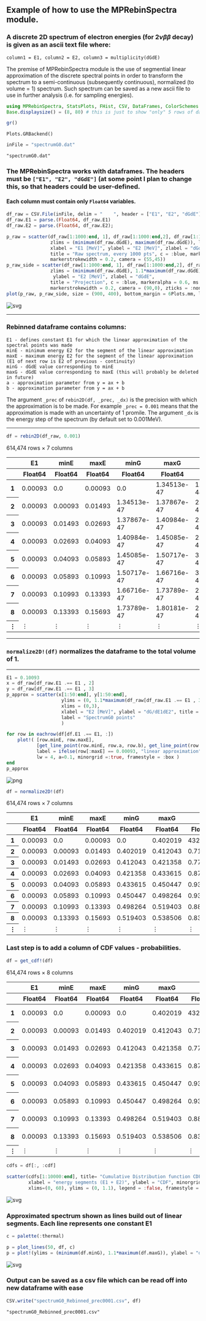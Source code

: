 ## Example of how to use the MPRebinSpectra module. 
### A discrete 2D spectrum of electron energies (for $2\nu\beta\beta$ decay) is given as an ascii text file where:
    column1 = E1, column2 = E2, column3 = multiplicity(dGdE)

The premise of MPRebinSpectra module is the use of segmential linear approximation of the discrete spectral points in order to transform the spectrum to a semi-continuous (subsequently continuous), normalized (to volume = 1) spectrum. Such spectrum can be saved as a new ascii file to use in further analysis (i.e. for sampling energies).  


```julia
using MPRebinSpectra, StatsPlots, FHist, CSV, DataFrames, ColorSchemes
Base.displaysize() = (8, 80) # this is just to show "only" 5 rows of dataframes
```


```julia
gr()
```




    Plots.GRBackend()




```julia
inFile = "spectrumG0.dat"
```




    "spectrumG0.dat"



### The MPRebinSpectra works with dataframes. The headers must be ```["E1", "E2", "dGdE"]``` (at some point I plan to change this, so that headers could be user-defined. 

#### Each column must contain only ```Float64``` variables. 


```julia
df_raw = CSV.File(inFile, delim = "    ", header = ["E1", "E2", "dGdE"]) |> DataFrame
df_raw.E1 = parse.(Float64, df_raw.E1)
df_raw.E2 = parse.(Float64, df_raw.E2);
```


```julia
p_raw = scatter(df_raw[1:1000:end, 1], df_raw[1:1000:end,2], df_raw[1:1000:end,3],
                zlims = (minimum(df_raw.dGdE), maximum(df_raw.dGdE)), legend = :false,
                xlabel = "E1 [MeV]", ylabel = "E2 [MeV]", zlabel = "dGdE", 
                title = "Raw spectrum, every 1000 pts", c = :blue, markeralpha = 1, ms = 2.5,
                markerstrokewidth = 0.2, camera = (55,45))
p_raw_side = scatter(df_raw[1:1000:end, 1], df_raw[1:1000:end,2], df_raw[1:1000:end,3],
                zlims = (minimum(df_raw.dGdE), 1.1*maximum(df_raw.dGdE)), legend = :false,
                 ylabel = "E2 [MeV]", zlabel = "dGdE", 
                title = "Projection", c = :blue, markeralpha = 0.6, ms = 4,
                markerstrokewidth = 0.2, camera = (90,0), zticks = :none)
plot(p_raw, p_raw_side, size = (900, 400), bottom_margin = 6Plots.mm, left_margin = 6Plots.mm)
```




    
![svg](Example/output_6_0.svg)
    



----------------------------------------

### Rebinned dataframe contains columns:
    E1 - defines constant E1 for which the linear approximation of the spectral points was made
    minE - minimum energy E2 for the segment of the linear approximation 
    maxE - maximum energy E2 for the segment of the linear approximation (E1 of next row is E2 of previous - continuity)
    minG - dGdE value corresponding to minE 
    maxG - dGdE value corresponding to maxE (this will probably be deleted in future)
    a - approximation parameter from y = ax + b
    b - approximation parameter from y = ax + b
    
The argument ```_prec``` of ```rebin2D(df, _prec, _dx)``` is the precision with which the approximation is to be made. For example ```_prec = 0.001``` means that the approximation is made with an uncertainty of 1 promile. The argument ```_dx``` is the energy step of the spectrum (by default set to 0.001MeV). 

-------------------------------------------------------------------


```julia
df = rebin2D(df_raw, 0.001)
```




<div class="data-frame"><p>614,474 rows × 7 columns</p><table class="data-frame"><thead><tr><th></th><th>E1</th><th>minE</th><th>maxE</th><th>minG</th><th>maxG</th><th>a</th><th>b</th></tr><tr><th></th><th title="Float64">Float64</th><th title="Float64">Float64</th><th title="Float64">Float64</th><th title="Float64">Float64</th><th title="Float64">Float64</th><th title="Float64">Float64</th><th title="Float64">Float64</th></tr></thead><tbody><tr><th>1</th><td>0.00093</td><td>0.0</td><td>0.00093</td><td>0.0</td><td>1.34513e-47</td><td>1.44638e-44</td><td>0.0</td></tr><tr><th>2</th><td>0.00093</td><td>0.00093</td><td>0.01493</td><td>1.34513e-47</td><td>1.37867e-47</td><td>2.39571e-47</td><td>1.3429e-47</td></tr><tr><th>3</th><td>0.00093</td><td>0.01493</td><td>0.02693</td><td>1.37867e-47</td><td>1.40984e-47</td><td>2.5975e-47</td><td>1.33989e-47</td></tr><tr><th>4</th><td>0.00093</td><td>0.02693</td><td>0.04093</td><td>1.40984e-47</td><td>1.45085e-47</td><td>2.92929e-47</td><td>1.33095e-47</td></tr><tr><th>5</th><td>0.00093</td><td>0.04093</td><td>0.05893</td><td>1.45085e-47</td><td>1.50717e-47</td><td>3.12889e-47</td><td>1.32278e-47</td></tr><tr><th>6</th><td>0.00093</td><td>0.05893</td><td>0.10993</td><td>1.50717e-47</td><td>1.66716e-47</td><td>3.13706e-47</td><td>1.3223e-47</td></tr><tr><th>7</th><td>0.00093</td><td>0.10993</td><td>0.13393</td><td>1.66716e-47</td><td>1.73789e-47</td><td>2.94708e-47</td><td>1.34319e-47</td></tr><tr><th>8</th><td>0.00093</td><td>0.13393</td><td>0.15693</td><td>1.73789e-47</td><td>1.80181e-47</td><td>2.77913e-47</td><td>1.36568e-47</td></tr><tr><th>&vellip;</th><td>&vellip;</td><td>&vellip;</td><td>&vellip;</td><td>&vellip;</td><td>&vellip;</td><td>&vellip;</td><td>&vellip;</td></tr></tbody></table></div>



----------------------------

### ```normalize2D!(df)``` normalizes the dataframe to the total volume of 1. 

-----------------------------


```julia
E1 = 0.10093
x = df_raw[df_raw.E1 .== E1 , 2]
y = df_raw[df_raw.E1 .== E1 , 3]
p_approx = scatter(x[1:50:end], y[1:50:end],
                    ylims = (0, 1.1*maximum(df_raw[df_raw.E1 .== E1 , 3])),
                    xlims = (0,3),
                    xlabel = "E2 [MeV]", ylabel = "dG/dE1dE2", title = "E1 = $E1 MeV; every 50 points",
                    label = "SpectrumG0 points"
                    )

for row in eachrow(df[df.E1 .== E1, :])
    plot!( [row.minE, row.maxE], 
           [get_line_point(row.minE, row.a, row.b), get_line_point(row.maxE, row.a, row.b)], 
           label = ifelse(row[:maxE] == 0.00093, "linear approximation", ""), 
           lw = 4, a=0.1, minorgrid =:true, framestyle = :box )
end
p_approx
```




    
![png](Example/output_10_0.png)
    




```julia
df = normalize2D!(df)
```




<div class="data-frame"><p>614,474 rows × 7 columns</p><table class="data-frame"><thead><tr><th></th><th>E1</th><th>minE</th><th>maxE</th><th>minG</th><th>maxG</th><th>a</th><th>b</th></tr><tr><th></th><th title="Float64">Float64</th><th title="Float64">Float64</th><th title="Float64">Float64</th><th title="Float64">Float64</th><th title="Float64">Float64</th><th title="Float64">Float64</th><th title="Float64">Float64</th></tr></thead><tbody><tr><th>1</th><td>0.00093</td><td>0.0</td><td>0.00093</td><td>0.0</td><td>0.402019</td><td>432.278</td><td>0.0</td></tr><tr><th>2</th><td>0.00093</td><td>0.00093</td><td>0.01493</td><td>0.402019</td><td>0.412043</td><td>0.716006</td><td>0.401353</td></tr><tr><th>3</th><td>0.00093</td><td>0.01493</td><td>0.02693</td><td>0.412043</td><td>0.421358</td><td>0.776314</td><td>0.400452</td></tr><tr><th>4</th><td>0.00093</td><td>0.02693</td><td>0.04093</td><td>0.421358</td><td>0.433615</td><td>0.875475</td><td>0.397782</td></tr><tr><th>5</th><td>0.00093</td><td>0.04093</td><td>0.05893</td><td>0.433615</td><td>0.450447</td><td>0.93513</td><td>0.39534</td></tr><tr><th>6</th><td>0.00093</td><td>0.05893</td><td>0.10993</td><td>0.450447</td><td>0.498264</td><td>0.937572</td><td>0.395196</td></tr><tr><th>7</th><td>0.00093</td><td>0.10993</td><td>0.13393</td><td>0.498264</td><td>0.519403</td><td>0.880794</td><td>0.401438</td></tr><tr><th>8</th><td>0.00093</td><td>0.13393</td><td>0.15693</td><td>0.519403</td><td>0.538506</td><td>0.830598</td><td>0.408161</td></tr><tr><th>&vellip;</th><td>&vellip;</td><td>&vellip;</td><td>&vellip;</td><td>&vellip;</td><td>&vellip;</td><td>&vellip;</td><td>&vellip;</td></tr></tbody></table></div>



### Last step is to add a column of CDF values - probabilities. 


```julia
df = get_cdf!(df)
```




<div class="data-frame"><p>614,474 rows × 8 columns</p><table class="data-frame"><thead><tr><th></th><th>E1</th><th>minE</th><th>maxE</th><th>minG</th><th>maxG</th><th>a</th><th>b</th><th>cdf</th></tr><tr><th></th><th title="Float64">Float64</th><th title="Float64">Float64</th><th title="Float64">Float64</th><th title="Float64">Float64</th><th title="Float64">Float64</th><th title="Float64">Float64</th><th title="Float64">Float64</th><th title="Float64">Float64</th></tr></thead><tbody><tr><th>1</th><td>0.00093</td><td>0.0</td><td>0.00093</td><td>0.0</td><td>0.402019</td><td>432.278</td><td>0.0</td><td>1.86939e-7</td></tr><tr><th>2</th><td>0.00093</td><td>0.00093</td><td>0.01493</td><td>0.402019</td><td>0.412043</td><td>0.716006</td><td>0.401353</td><td>5.88537e-6</td></tr><tr><th>3</th><td>0.00093</td><td>0.01493</td><td>0.02693</td><td>0.412043</td><td>0.421358</td><td>0.776314</td><td>0.400452</td><td>1.08858e-5</td></tr><tr><th>4</th><td>0.00093</td><td>0.02693</td><td>0.04093</td><td>0.421358</td><td>0.433615</td><td>0.875475</td><td>0.397782</td><td>1.68706e-5</td></tr><tr><th>5</th><td>0.00093</td><td>0.04093</td><td>0.05893</td><td>0.433615</td><td>0.450447</td><td>0.93513</td><td>0.39534</td><td>2.48272e-5</td></tr><tr><th>6</th><td>0.00093</td><td>0.05893</td><td>0.10993</td><td>0.450447</td><td>0.498264</td><td>0.937572</td><td>0.395196</td><td>4.90193e-5</td></tr><tr><th>7</th><td>0.00093</td><td>0.10993</td><td>0.13393</td><td>0.498264</td><td>0.519403</td><td>0.880794</td><td>0.401438</td><td>6.12313e-5</td></tr><tr><th>8</th><td>0.00093</td><td>0.13393</td><td>0.15693</td><td>0.519403</td><td>0.538506</td><td>0.830598</td><td>0.408161</td><td>7.33972e-5</td></tr><tr><th>&vellip;</th><td>&vellip;</td><td>&vellip;</td><td>&vellip;</td><td>&vellip;</td><td>&vellip;</td><td>&vellip;</td><td>&vellip;</td><td>&vellip;</td></tr></tbody></table></div>




```julia
cdfs = df[:, :cdf]

scatter(cdfs[1:10000:end], title= "Cumulative Distribution function CDF; every 1e3",
        xlabel = "energy segments (E1 + E2)", ylabel = "CDF", minorgrid = :true, 
        xlims=(0, 60), ylims = (0, 1.1), legend = :false, framestyle = :box)
```




    
![svg](Example/output_14_0.svg)
    



### Approximated spectrum shown as lines build out of linear segments. Each line represents one constant E1



```julia
c = palette(:thermal)

p = plot_lines(50, df, c)
p = plot!(ylims = (minimum(df.minG), 1.1*maximum(df.maxG)), ylabel = "dG/dE1dE2")
```




    
![svg](Example/output_16_0.svg)
    



### Output can be saved as a csv file which can be read off into new dataframe with ease


```julia
CSV.write("spectrumG0_Rebinned_prec0001.csv", df)
```




    "spectrumG0_Rebinned_prec0001.csv"



